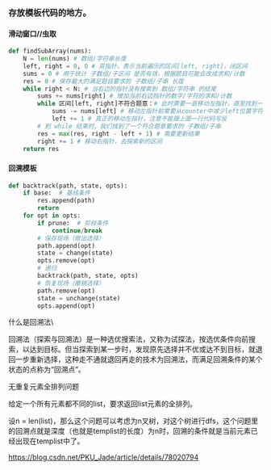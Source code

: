 

### 存放模板代码的地方。


#### 滑动窗口//虫取

```python
def findSubArray(nums):
    N = len(nums) # 数组/字符串长度
    left, right = 0, 0 # 双指针，表示当前遍历的区间[left, right]，闭区间
    sums = 0 # 用于统计 子数组/子区间 是否有效，根据题目可能会改成求和/计数
    res = 0 # 保存最大的满足题目要求的 子数组/子串 长度
    while right < N: # 当右边的指针没有搜索到 数组/字符串 的结尾
        sums += nums[right] # 增加当前右边指针的数字/字符的求和/计数
        while 区间[left, right]不符合题意：# 此时需要一直移动左指针，直至找到一个符合题意的区间
            sums -= nums[left] # 移动左指针前需要从counter中减少left位置字符的求和/计数
            left += 1 # 真正的移动左指针，注意不能跟上面一行代码写反
        # 到 while 结束时，我们找到了一个符合题意要求的 子数组/子串
        res = max(res, right - left + 1) # 需要更新结果
        right += 1 # 移动右指针，去探索新的区间
    return res

```


#### 回溯模板

```python
def backtrack(path, state, opts):
    if base:  # 基线条件
        res.append(path)
        return
    for opt in opts:
        if prune:  # 剪枝条件
            continue/break
        # 保存现场（做出选择）
        path.append(opt)
        state = change(state)
        opts.remove(opt)
        # 递归
        backtrack(path, state, opts)
        # 恢复现场（撤销选择）
        path.remove(opt)
        state = unchange(state)
        opts.append(opt)

```

什么是回溯法\

回溯法（探索与回溯法）是一种选优搜索法，又称为试探法，按选优条件向前搜索，以达到目标。但当探索到某一步时，发现原先选择并不优或达不到目标，就退回一步重新选择，这种走不通就退回再走的技术为回溯法，而满足回溯条件的某个状态的点称为“回溯点”。

无重复元素全排列问题

给定一个所有元素都不同的list，要求返回list元素的全排列。

设n = len(list)，那么这个问题可以考虑为n叉树，对这个树进行dfs，这个问题里的回溯点就是深度（也就是templist的长度）为n时，回溯的条件就是当前元素已经出现在templist中了。

https://blog.csdn.net/PKU_Jade/article/details/78020794

